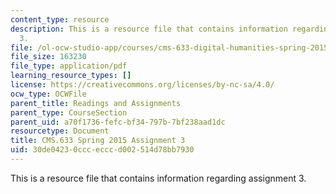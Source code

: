```yaml
---
content_type: resource
description: This is a resource file that contains information regarding assignment
  3.
file: /ol-ocw-studio-app/courses/cms-633-digital-humanities-spring-2015/30de04230cccecccd002514d78bb7930_MITCMS_633S15_Assignment3.pdf
file_size: 163230
file_type: application/pdf
learning_resource_types: []
license: https://creativecommons.org/licenses/by-nc-sa/4.0/
ocw_type: OCWFile
parent_title: Readings and Assignments
parent_type: CourseSection
parent_uid: a70f1736-fefc-bf34-797b-7bf238aad1dc
resourcetype: Document
title: CMS.633 Spring 2015 Assignment 3
uid: 30de0423-0ccc-eccc-d002-514d78bb7930
---
```

This is a resource file that contains information regarding assignment 3.